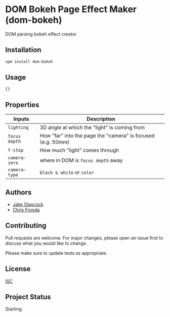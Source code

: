 # DOM Bokeh Page Effect Maker (dom-bokeh)
DOM parsing bokeh effect creator

## Installation
```bash
npm install dom-bokeh
```

## Usage

```javascript
{}
```

## Properties
| Inputs | Description |
| --- | --- |
| `lighting` | 3D angle at which the "light" is coming from |
| `focus depth` | How "far" into the page the "camera" is focused (e.g. 50mm) |
| `f-stop` | How much "light" comes through |
| `camera-zero` | where in DOM is `focus depth` away |
| `camera-type` | `black & white` or `color` | 

## Authors
* [Jake Glascock](https://github.com/JakeGlascock)
* [Chris Fronda](https://github.com/chrisfronda)

## Contributing
Pull requests are welcome. For major changes, please open an issue first to discuss what you would like to change.

Please make sure to update tests as appropriate.

## License
[ISC](https://www.isc.org/licenses/)

## Project Status
Starting